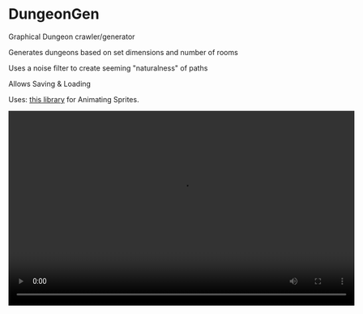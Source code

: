 # DungeonGen
Graphical Dungeon crawler/generator

Generates dungeons based on set dimensions and number of rooms

Uses a noise filter to create seeming "naturalness" of paths

Allows Saving & Loading

Uses: [this library](https://github.com/SFML/SFML/wiki/Source:-AnimatedSprite) for Animating Sprites.

<script src="http://vjs.zencdn.net/4.0/video.js"></script>

<video id="pelican-installation" class="video-js vjs-default-skin" controls
preload="auto" width="683" height="384" data-setup="{}">
<source src="http://i.gyazo.com/3d743d14336b85e5eb7f10e65726c097.mp4" poster="https://raw.githubusercontent.com/plu/JPSimulatorHacks/master/Data/test.png" type='video/mp4'>
</video>
